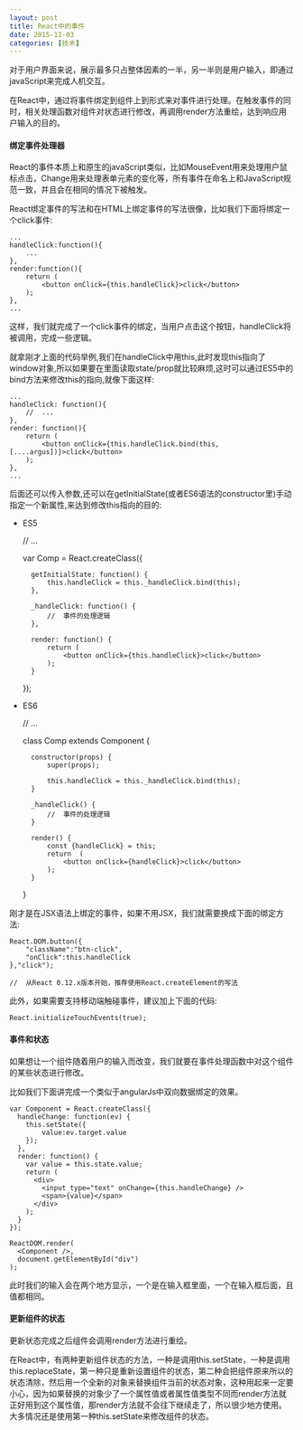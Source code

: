 ```yaml
---
layout: post
title: React中的事件
date: 2015-12-03
categories: [技术]
---
```


对于用户界面来说，展示最多只占整体因素的一半，另一半则是用户输入，即通过javaScript来完成人机交互。

在React中，通过将事件绑定到组件上到形式来对事件进行处理。在触发事件的同时，相关处理函数对组件对状态进行修改，再调用render方法重绘，达到响应用户输入的目的。

#### 绑定事件处理器

React的事件本质上和原生的javaScript类似，比如MouseEvent用来处理用户鼠标点击，Change用来处理表单元素的变化等，所有事件在命名上和JavaScript规范一致，并且会在相同的情况下被触发。

React绑定事件的写法和在HTML上绑定事件的写法很像，比如我们下面将绑定一个click事件:

    ...
    handleClick:function(){
        ...
    },
    render:function(){
        return (
            <button onClick={this.handleClick}>click</button>
        );
    },
    ...
    
这样，我们就完成了一个click事件的绑定，当用户点击这个按钮，handleClick将被调用，完成一些逻辑。

就拿刚才上面的代码举例,我们在handleClick中用this,此时发现this指向了window对象,所以如果要在里面读取state/prop就比较麻烦,这时可以通过ES5中的bind方法来修改this的指向,就像下面这样:

    ...
    handleClick: function(){
        //  ...
    },
    render: function(){
        return (
            <button onClick={this.handleClick.bind(this, [....argus])}>click</button>
        );
    },
    ...
    
后面还可以传入参数,还可以在getInitialState(或者ES6语法的constructor里)手动指定一个新属性,来达到修改this指向的目的:

- ES5

    
    //  ...

    var Comp = React.createClass({

        getInitialState: function() {
            this.handleClick = this._handleClick.bind(this);
        },
        
        _handleClick: function() {
            //  事件的处理逻辑
        },
        
        render: function() {
            return (
                <button onClick={this.handleClick}>click</button>
            );
        }

    });


- ES6

    
    //  ...
    
    class Comp extends Component {
    
        constructor(props) {
            super(props);
            
            this.handleClick = this._handleClick.bind(this);
        }
    
        _handleClick() {
            //  事件的处理逻辑
        }
        
        render() {
            const {handleClick} = this;
            return  (
                <button onClick={handleClick}>click</button>
            );
        }
    }

刚才是在JSX语法上绑定的事件，如果不用JSX，我们就需要换成下面的绑定方法:

    React.DOM.button({
        "className":"btn-click",
        "onClick":this.handleClick
    },"click");
    
    //  从React 0.12.x版本开始，推荐使用React.createElement的写法
    
此外，如果需要支持移动端触碰事件，建议加上下面的代码:

    React.initializeTouchEvents(true);
    
#### 事件和状态

如果想让一个组件随着用户的输入而改变，我们就要在事件处理函数中对这个组件的某些状态进行修改。

比如我们下面讲完成一个类似于angularJs中双向数据绑定的效果。

    var Component = React.createClass({
      handleChange: function(ev) {
        this.setState({
            value:ev.target.value
        });
      },
      render: function() {
        var value = this.state.value;
        return (
          <div>
            <input type="text" onChange={this.handleChange} />
            <span>{value}</span>
          </div>
        );
      }
    });
    
    ReactDOM.render(
      <Component />,
      document.getElementById("div")
    );
    
此时我们的输入会在两个地方显示，一个是在输入框里面，一个在输入框后面，且值都相同。

#### 更新组件的状态

更新状态完成之后组件会调用render方法进行重绘。

在React中，有两种更新组件状态的方法，一种是调用this.setState，一种是调用this.replaceState，第一种只是重新设置组件的状态，第二种会把组件原来所以的状态清除，然后用一个全新的对象来替换组件当前的状态对象，这种用起来一定要小心，因为如果替换的对象少了一个属性值或者属性值类型不同而render方法就正好用到这个属性值，那render方法就不会往下继续走了，所以很少地方使用。大多情况还是使用第一种this.setState来修改组件的状态。

